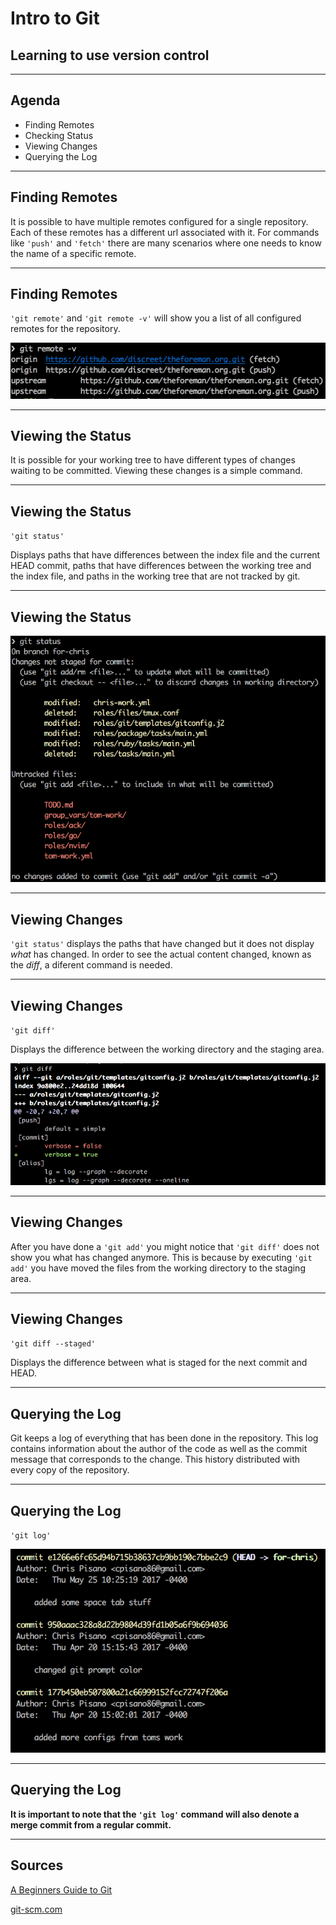 # Intro to Git
## Learning to use version control

---

## Agenda

* Finding Remotes
* Checking Status
* Viewing Changes
* Querying the Log

---

## Finding Remotes

It is possible to have multiple remotes configured for a single repository. Each
of these remotes has a different url associated with it. For commands like
`'push'` and `'fetch'` there are many scenarios where one needs to know the name of
a specific remote.

---

## Finding Remotes

`'git remote'` and `'git remote -v'` will show you a list of all configured remotes
for the repository.

![View Remote Command](images/view_remote_cmd.png)

---

## Viewing the Status

It is possible for your working tree to have different types of changes waiting
to be committed. Viewing these changes is a simple command.

---

## Viewing the Status

`'git status'`

Displays paths that have differences between the index file and the current HEAD
commit, paths that have differences between the working tree and the index file,
and paths in the working tree that are not tracked by git.

---

## Viewing the Status

![View Status Command](images/view_status_cmd.png)

---

## Viewing Changes

`'git status'` displays the paths that have changed but it does not display
_what_ has changed. In order to see the actual content changed, known as the
_diff_, a diferent command is needed.

---

## Viewing Changes

`'git diff'`

Displays the difference between the working directory and the staging area.

![View Diff Command](images/view_diff_cmd.png)

---

## Viewing Changes

After you have done a `'git add'` you might notice that `'git diff'` does not
show you what has changed anymore. This is because by executing `'git add'` you
have moved the files from the working directory to the staging area. 

---

## Viewing Changes

`'git diff --staged'`

Displays the difference between what is staged for the next commit and HEAD.

---

## Querying the Log

Git keeps a log of everything that has been done in the repository. This log
contains information about the author of the code as well as the commit message
that corresponds to the change. This history distributed with every copy of the
repository.

---

## Querying the Log

`'git log'`

![View Commit History](images/show_log_cmd.png)

---

## Querying the Log

**__It is important to note that the `'git log'` command will also denote a
merge commit from a regular commit.__**

---

## Sources

[A Beginners Guide to
Git](https://www.fir3net.com/UNIX/Linux/a-beginners-guide-to-git.html)

[git-scm.com](https://git-scm.com/docs/)
